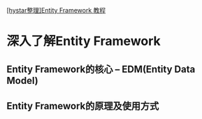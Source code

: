 ﻿[[hystar整理]Entity Framework 教程 ](http://www.cnblogs.com/lsxqw2004/archive/2009/05/31/1495240.html)


# 深入了解Entity Framework

## Entity Framework的核心 – EDM(Entity Data Model)


## Entity Framework的原理及使用方式